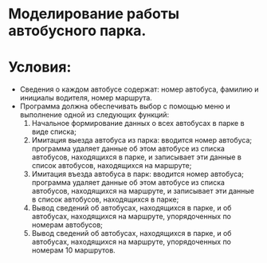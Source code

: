 # Моделирование работы автобусного парка.
# Условия:
-  Сведения о каждом автобусе содержат: номер автобуса, фамилию и инициалы водителя, номер маршрута. 
-  Программа должна обеспечивать выбор с помощью меню и выполнение одной из следующих функций:
    1)	Начальное формирование данных о всех автобусах в парке в виде списка; 
    2)	Имитация выезда автобуса из парка: вводится номер автобуса; программа удаляет данные об этом автобусе из списка автобусов, находящихся в парке, и записывает эти данные в список автобусов, находящихся на маршруте;
    3)	Имитация въезда автобуса в парк: вводится номер автобуса; программа удаляет данные об этом автобусе из списка автобусов, находящихся на маршруте, и записывает эти данные в список автобусов, находящихся в парке;
    4)	Вывод сведений об автобусах, находящихся в парке, и об автобусах, находящихся на маршруте, упорядоченных по номерам автобусов;
    5)	Вывод сведений об автобусах, находящихся в парке, и об автобусах, находящихся на маршруте, упорядоченных по номерам 10 маршрутов.
